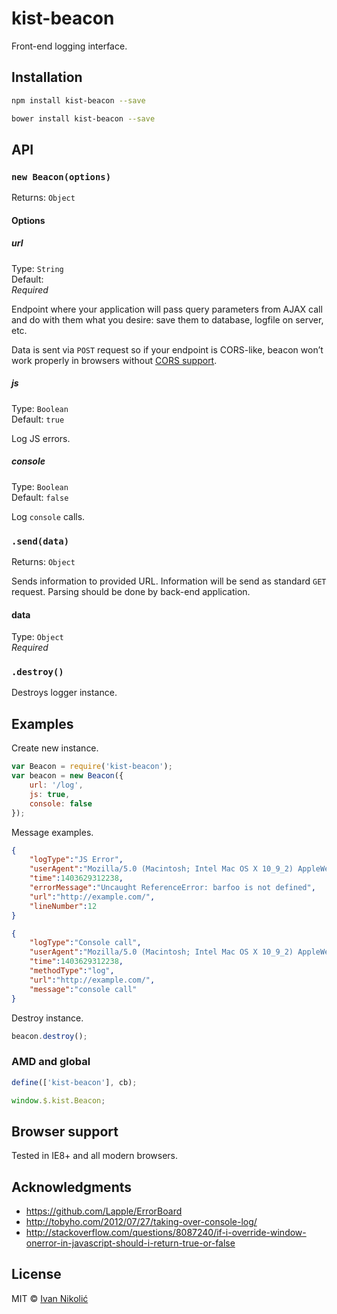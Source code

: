 # kist-beacon

Front-end logging interface.

## Installation

```sh
npm install kist-beacon --save

bower install kist-beacon --save
```

## API

### `new Beacon(options)`

Returns: `Object`

#### Options

##### url

Type: `String`  
Default: ` `  
*Required*

Endpoint where your application will pass query parameters from AJAX call and do with them what you desire: save them to database, logfile on server, etc.

Data is sent via `POST` request so if your endpoint is CORS-like, beacon won’t work properly in browsers without [CORS support](http://caniuse.com/#search=cors).

##### js

Type: `Boolean`  
Default: `true`

Log JS errors.

##### console

Type: `Boolean`  
Default: `false`

Log `console` calls.

### `.send(data)`

Returns: `Object`

Sends information to provided URL. Information will be send as standard `GET` request. Parsing should be done by back-end application.

#### data

Type: `Object`  
*Required*

### `.destroy()`

Destroys logger instance.

## Examples

Create new instance.

```js
var Beacon = require('kist-beacon');
var beacon = new Beacon({
	url: '/log',
	js: true,
	console: false
});
```

Message examples.

```json
{
	"logType":"JS Error",
	"userAgent":"Mozilla/5.0 (Macintosh; Intel Mac OS X 10_9_2) AppleWebKit/537.36 (KHTML, like Gecko) Chrome/35.0.1916.153 Safari/537.36",
	"time":1403629312238,
	"errorMessage":"Uncaught ReferenceError: barfoo is not defined",
	"url":"http://example.com/",
	"lineNumber":12
}

{
	"logType":"Console call",
	"userAgent":"Mozilla/5.0 (Macintosh; Intel Mac OS X 10_9_2) AppleWebKit/537.36 (KHTML, like Gecko) Chrome/35.0.1916.153 Safari/537.36",
	"time":1403629312238,
	"methodType":"log",
	"url":"http://example.com/",
	"message":"console call"
} 
```

Destroy instance.

```js
beacon.destroy();
```

### AMD and global

```js
define(['kist-beacon'], cb);

window.$.kist.Beacon;
```

## Browser support

Tested in IE8+ and all modern browsers.

## Acknowledgments

* https://github.com/Lapple/ErrorBoard
* http://tobyho.com/2012/07/27/taking-over-console-log/
* http://stackoverflow.com/questions/8087240/if-i-override-window-onerror-in-javascript-should-i-return-true-or-false

## License

MIT © [Ivan Nikolić](http://ivannikolic.com)
